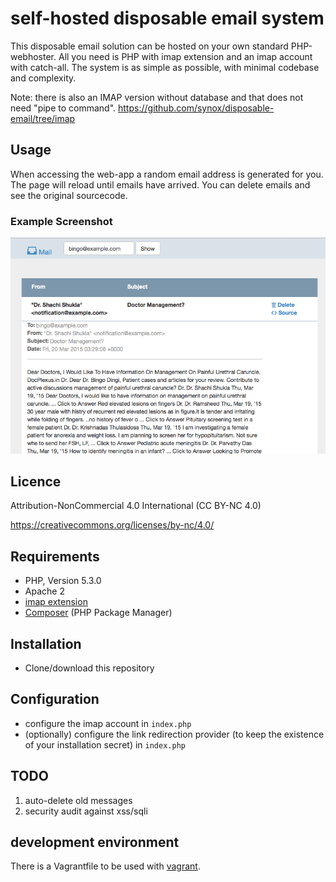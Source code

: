 # self-hosted disposable email system

This disposable email solution can be hosted on your own standard PHP-webhoster. All you need is PHP with imap extension and an imap account with catch-all. The system is as simple as possible, with minimal codebase and complexity. 

Note: there is also an IMAP version without database and that does not need "pipe to command". https://github.com/synox/disposable-email/tree/imap

## Usage
When accessing the web-app a random email address is generated for you. The page will reload until emails have arrived. You can delete emails and see the original sourcecode. 

### Example Screenshot
![screenshot](assets/screenshot.png)

## Licence
Attribution-NonCommercial 4.0 International (CC BY-NC 4.0)

https://creativecommons.org/licenses/by-nc/4.0/

## Requirements

* PHP, Version 5.3.0
* Apache 2
* [imap extension](php.net/manual/book.imap.php)
* [Composer](https://getcomposer.org/doc/00-intro.md#globally) (PHP Package Manager)

## Installation
- Clone/download this repository 

## Configuration
- configure the imap account in `index.php`
- (optionally) configure the link redirection provider (to keep the existence of your installation secret) in `index.php`
 
## TODO
 1. auto-delete old messages
 2. security audit against xss/sqli


## development environment
There is a Vagrantfile to be used with [vagrant](https://www.vagrantup.com/). 

